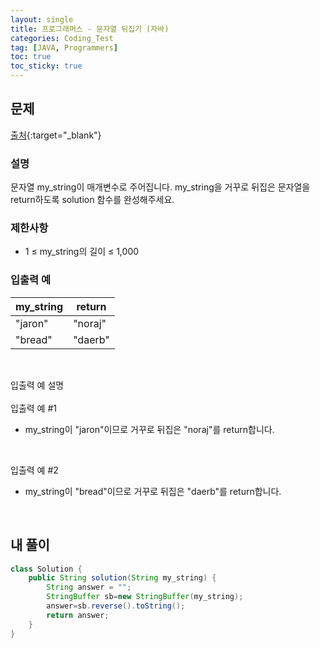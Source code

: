 ```yaml
---
layout: single
title: 프로그래머스 - 문자열 뒤집기 (자바)
categories: Coding_Test
tag: [JAVA, Programmers]
toc: true
toc_sticky: true
---
```


## 문제
[출처](https://school.programmers.co.kr/learn/courses/30/lessons/120822?language=java){:target="_blank"}
### 설명
문자열 my_string이 매개변수로 주어집니다. my_string을 거꾸로 뒤집은 문자열을 return하도록 solution 함수를 완성해주세요.

### 제한사항

 * 1 ≤ my_string의 길이 ≤ 1,000

### 입출력 예

my_string|return
---|---
"jaron"|"noraj"
"bread"|"daerb"

<br/>

입출력 예 설명
<br/><br/>
입출력 예 #1

 * my_string이 "jaron"이므로 거꾸로 뒤집은 "noraj"를 return합니다.
<br/>

입출력 예 #2

 * my_string이 "bread"이므로 거꾸로 뒤집은 "daerb"를 return합니다.
<br/>

## 내 풀이
```java
class Solution {
    public String solution(String my_string) {
        String answer = "";
        StringBuffer sb=new StringBuffer(my_string);
        answer=sb.reverse().toString();
        return answer;
    }
}
```